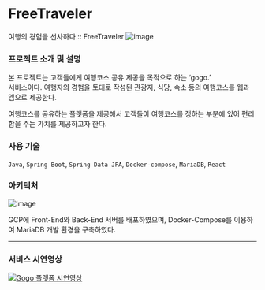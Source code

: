 # FreeTraveler
여행의 경험을 선사하다 :: FreeTraveler
![image](https://user-images.githubusercontent.com/56144682/173307269-b82d5918-28af-42aa-989e-2023635f717f.png)

### 프로젝트 소개 및 설명
 본 프로젝트는 고객들에게 여행코스 공유 제공을 목적으로 하는 ‘gogo.’  
서비스이다. 여행자의 경험을 토대로 작성된 관광지, 식당, 숙소 등의 여행코스를 웹과 앱으로 제공한다.  

여행코스를 공유하는 플랫폼을 제공해서 고객들이 여행코스를 정하는 부분에 있어 편리함을 주는 가치를 제공하고자 한다.

### 사용 기술
`Java`, `Spring Boot`, `Spring Data JPA`, `Docker-compose`, `MariaDB`, `React`

### 아키텍처
![image](https://user-images.githubusercontent.com/56144682/173308300-5b12f573-b3b2-4793-aa88-044e2ef50b29.png)

GCP에 Front-End와 Back-End 서버를 배포하였으며,
Docker-Compose를 이용하여 MariaDB 개발 환경을 구축하였다.  

---

### 서비스 시연영상
[![Gogo 플랫폼 시연영상](https://user-images.githubusercontent.com/56144682/173307269-b82d5918-28af-42aa-989e-2023635f717f.png)](https://youtu.be/Pyjd2qTV-BY)
